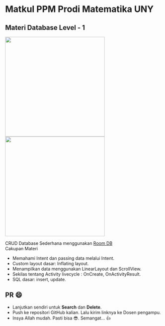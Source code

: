 # Matkul PPM Prodi Matematika UNY 
## Materi Database Level - 1
<img width="320px" src="https://raw.githubusercontent.com/hangga/Math/main/device-2021-03-19-070447.png"/><img width="320px" src="https://raw.githubusercontent.com/hangga/Math/main/device-2021-03-19-070649.png"/>

CRUD Database Sederhana menggunakan <a href="https://developer.android.com/training/data-storage/room" target="_blank">Room DB</a>    
Cakupan Materi  
- Memahami Intent dan passing data melalui Intent.
- Custom layout dasar: Inflating layout.
- Menampilkan data menggunakan LinearLayout dan ScrollView. 
- Sekilas tentang Activity livecycle : OnCreate, OnActivityResult.
- SQL dasar: insert, update.

## PR 😄
- Lanjutkan sendiri untuk **Search** dan **Delete**.
- Push ke repositori GitHub kalian. Lalu kirim linknya ke Dosen pengampu.
- Insya Allah mudah. Pasti bisa 😎. Semangat... 👍
